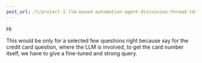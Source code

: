 ```yaml
---
post_url: /t/project-1-llm-based-automation-agent-discussion-thread-tds-jan-2025/164277/91
---
```

Hi

This would be only for a selected few questions right because say for the credit card question, where the LLM is involved, to get the card number itself, we have to give a fine-tuned and strong query.